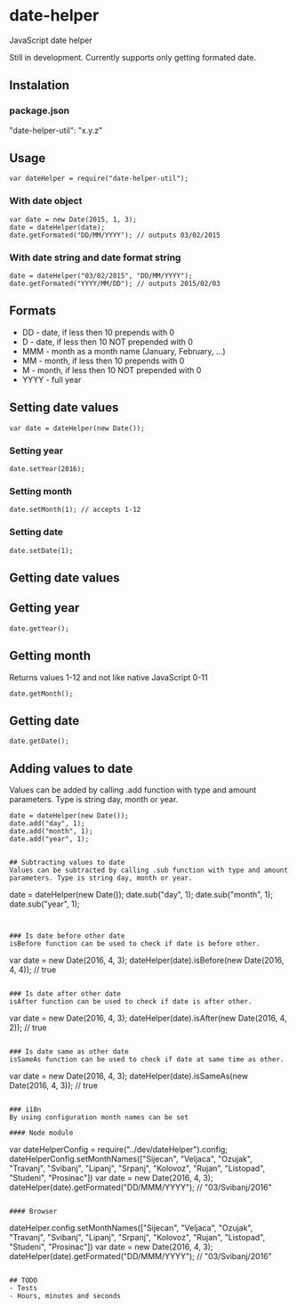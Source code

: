 # date-helper
JavaScript date helper

Still in development. Currently supports only getting formated date.

## Instalation

### package.json
"date-helper-util": "x.y.z"

## Usage
```
var dateHelper = require("date-helper-util");
```

### With date object
```
var date = new Date(2015, 1, 3);
date = dateHelper(date);
date.getFormated("DD/MM/YYYY"); // outputs 03/02/2015
```

### With date string and date format string
```
date = dateHelper("03/02/2015", "DD/MM/YYYY");
date.getFormated("YYYY/MM/DD"); // outputs 2015/02/03
```

## Formats
- DD - date, if less then 10 prepends with 0
- D - date, if less then 10 NOT prepended with 0
- MMM - month as a month name (January, February, ...)
- MM - month, if less then 10 prepends with 0
- M - month, if less then 10 NOT prepended with 0
- YYYY - full year

## Setting date values
```
var date = dateHelper(new Date());
```

### Setting year
```
date.setYear(2016);
```

### Setting month
```
date.setMonth(1); // accepts 1-12
```

### Setting date
```
date.setDate(1);
```

## Getting date values

## Getting year
```
date.getYear();
```

## Getting month
Returns values 1-12 and not like native JavaScript 0-11
```
date.getMonth();
```

## Getting date
```
date.getDate();
```

## Adding values to date
Values can be added by calling .add function with type and amount parameters. Type is string day, month or year.
```
date = dateHelper(new Date());
date.add("day", 1);
date.add("month", 1);
date.add("year", 1);
```
```

## Subtracting values to date
Values can be subtracted by calling .sub function with type and amount parameters. Type is string day, month or year.
```
date = dateHelper(new Date());
date.sub("day", 1);
date.sub("month", 1);
date.sub("year", 1);
```


### Is date before other date
isBefore function can be used to check if date is before other.
```
var date = new Date(2016, 4, 3);
dateHelper(date).isBefore(new Date(2016, 4, 4)); // true
```

### Is date after other date
isAfter function can be used to check if date is after other.
```
var date = new Date(2016, 4, 3);
dateHelper(date).isAfter(new Date(2016, 4, 2)); // true
```

### Is date same as other date
isSameAs function can be used to check if date at same time as other.
```
var date = new Date(2016, 4, 3);
dateHelper(date).isSameAs(new Date(2016, 4, 3)); // true
```

### i18n
By using configuration month names can be set

#### Node module
```
var dateHelperConfig = require("../dev/dateHelper").config;
dateHelperConfig.setMonthNames(["Sijecan", "Veljaca", "Ozujak", "Travanj",
    "Svibanj", "Lipanj", "Srpanj", "Kolovoz", "Rujan", "Listopad", "Studeni", "Prosinac"])
var date = new Date(2016, 4, 3);
dateHelper(date).getFormated("DD/MMM/YYYY"); // "03/Svibanj/2016"
```

#### Browser
```
dateHelper.config.setMonthNames(["Sijecan", "Veljaca", "Ozujak", "Travanj",
    "Svibanj", "Lipanj", "Srpanj", "Kolovoz", "Rujan", "Listopad", "Studeni", "Prosinac"])
var date = new Date(2016, 4, 3);
dateHelper(date).getFormated("DD/MMM/YYYY"); // "03/Svibanj/2016"
```

## TODO
- Tests
- Hours, minutes and seconds


